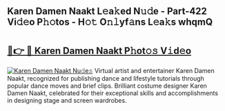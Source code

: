 ## Karen Damen Naakt L𝚎a𝚔ed N𝚞𝚍e - Part-422 Vi𝚍𝚎o P𝚑𝚘tos - H𝚘𝚝 O𝚗𝚕yf𝚊ns L𝚎a𝚔s whqmQ

# <h2><a href="http://kfafkh.oniu.top/?m=Karen+Damen+Naakt">🔗👉 🔴 Karen Damen Naakt P𝚑ot𝚘𝚜 V𝚒d𝚎o</a></h2>

[![Karen Damen Naakt Nu𝚍e𝚜](https://i.imgur.com/0qMVB7G.gif)](http://kfafkh.oniu.top/?m=Karen+Damen+Naakt)
Virtual artist and entertainer Karen Damen Naakt, recognized for publishing dance and lifestyle tutorials through popular dance moves and brief clips. Brilliant costume designer Karen Damen Naakt, celebrated for their exceptional skills and accomplishments in designing stage and screen wardrobes.  
